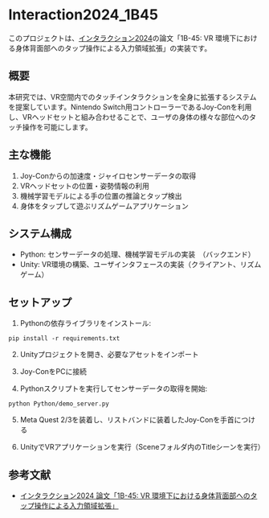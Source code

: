 # Interaction2024_1B45

このプロジェクトは、[インタラクション2024](https://www.interaction-ipsj.org/)の論文「1B-45: VR 環境下における身体背面部へのタップ操作による入力領域拡張」の実装です。

## 概要

本研究では、VR空間内でのタッチインタラクションを全身に拡張するシステムを提案しています。Nintendo Switch用コントローラーであるJoy-Conを利用し、VRヘッドセットと組み合わせることで、ユーザの身体の様々な部位へのタッチ操作を可能にします。

## 主な機能

1. Joy-Conからの加速度・ジャイロセンサーデータの取得
2. VRヘッドセットの位置・姿勢情報の利用
3. 機械学習モデルによる手の位置の推論とタップ検出
4. 身体をタップして遊ぶリズムゲームアプリケーション

## システム構成

- Python: センサーデータの処理、機械学習モデルの実装　（バックエンド）
- Unity: VR環境の構築、ユーザインタフェースの実装（クライアント、リズムゲーム）　

## セットアップ

1. Pythonの依存ライブラリをインストール:
```
pip install -r requirements.txt
```

2. Unityプロジェクトを開き、必要なアセットをインポート

3. Joy-ConをPCに接続

4. Pythonスクリプトを実行してセンサーデータの取得を開始:
```
python Python/demo_server.py
```

5. Meta Quest 2/3を装着し、リストバンドに装着したJoy-Conを手首につける

6. UnityでVRアプリケーションを実行（Sceneフォルダ内のTitleシーンを実行）

## 参考文献

- [インタラクション2024 論文「1B-45: VR 環境下における身体背面部へのタップ操作による入力領域拡張」](https://www.interaction-ipsj.org/proceedings/2024/data/pdf/1B-45.pdf)
